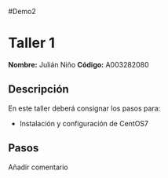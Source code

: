 #Demo2
# Taller 1

**Nombre:** Julián Niño 
**Código:** A003282080

## Descripción
En este taller deberá consignar los pasos para:
* Instalación y configuración de CentOS7

## Pasos


Añadir comentario
